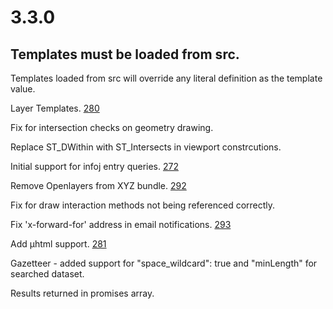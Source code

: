 # 3.3.0

## Templates must be loaded from src.

Templates loaded from src will override any literal definition as the template value.

Layer Templates. [280](https://github.com/GEOLYTIX/xyz/issues/280)

Fix for intersection checks on geometry drawing.

Replace ST_DWithin with ST_Intersects in viewport constrcutions.

Initial support for infoj entry queries. [272](https://github.com/GEOLYTIX/xyz/issues/272)

Remove Openlayers from XYZ bundle. [292](https://github.com/GEOLYTIX/xyz/issues/292)

Fix for draw interaction methods not being referenced correctly.

Fix 'x-forward-for' address in email notifications. [293](https://github.com/GEOLYTIX/xyz/issues/293)

Add µhtml support. [281](https://github.com/GEOLYTIX/xyz/issues/281)

Gazetteer - added support for "space_wildcard": true and "minLength" for searched dataset.

Results returned in promises array.
